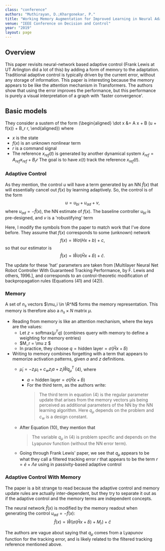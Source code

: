 ```yaml
---
class: "conference"
authors: "Muthirayan, D.;Khargonekar, P."
title: "Working Memory Augmentation for Improved Learning in Neural Adaptive Control"
venue: "IEEE Conference on Decision and Control"
year: "2019"
layout: page
---
```


## Overview
This paper revisits neural-network based adaptive control (Frank Lewis at UT Arlington did a lot of this) by adding a form of memory to the adaptation. Traditional adaptive control is typically driven by the current error, without any storage of information.
This paper is interesting because the memory appears to be like the attention mechanism in Transformers.
The authors show that using the error improves the performance, but this performance is purely a visual interpretation of a graph with 'faster convergence'.

## Basic models
They consider a sustem of the form
\(\begin{aligned}
\dot x &= A x + B  (u + f(x)) + B_r r,
\end{aligned}\)
where
* $x$ is the state
* $f(x)$ is an unknown nonlinear term
* $r$ is a command signal
* The reference $x_{ref}(t)$ is generated by another dynamical system $\dot x_{ref} = A_{ref} x_{ref} + B_r r$
The goal is to have $x(t)$ track the reference $x_{ref}(t)$.

### Adaptive Control
As they mention, the control $u$ will have a term generated by an NN $\hat f(x)$ that will essentially cancel out $f(x)$ by learning adaptively.
So, the control is of the form $$ u = u_{bl} + u_{ad} + v,$$
where $u_{ad} = - \hat f(x)$, the NN estimate of $f(x)$. The baseline controller $u_{bl}$ is pre-designed, and $v$ is a 'robustifying' term

Here, I modify the symbols from the paper to match work that I've done before.
They assume that $f(x)$ corresponds to some (unknown) network
$$f(x) = W \sigma(H x + b) + c,$$
so that our estimator is
$$\hat f(x) = \hat W \sigma(\hat H x + \hat b) + \hat c.$$

The update for these 'hat' parameters are taken from [Multilayer Neural Net Robot Controller With Guaranteed Tracking Performance, by F. Lewis and others, 1996.], and corresponds to an control-theoretic modification of backpropagation rules (Equations (41) and (42)).  

### Memory
A set of $n_s$ vectors $\mu_i \in \R^N$ forms the memory representation. This memory is therefore also a $n_s \times N$ matrix $\mu$.

* Reading from memory is like an attention mechanism, where the keys are the values:
  * Let  $z =  \mathrm{softmax}(\mu^T q)$ (combines query with memory to define a weighting for memory entries)
  * $M_r  = \mu z $
  * In practice, they choose $q = \text{hidden layer}=\sigma(\hat H x + \hat b)$
* Writing to memory combines forgetting with a term that appears to memorize activation patterns, given $a$ and $z$ definitions.
  * $\dot \mu_ {i} = -z_i \mu_i + c_w z_i a + z_i \hat W q_{\mu}^T$ (4), where
    * $a = \text{hidden layer} = \sigma(\hat H x + \hat b)$
    * For the third term, as the authors write:
      >The third term in equation (4) is the regular parameter update that arises from the memory vectors μis being perceived as additional parameters of the NN by the NN learning algorithm. Here $q_\mu$ depends on the problem and $c_w$ is a design constant.  

  * After Equation (10), they mention that
     >The variable $q_{\mu}$ in (4) is problem specific and depends on
the Lyapunov function (without the NN error term).

  * Going through Frank Lewis' paper, we see that $q_{\mu}$ appears to be what they call a filtered tracking error $r$ that appears to be the term $r = \dot e + \Lambda e$ using in passivity-based adaptive control

### Adaptive Control With Memory
The paper is a bit strange to read because the adaptive control and memory update rules are actually inter-dependent, but they try to separate it out as if the adaptive control and the memory terms are independent concepts.  

The neural network $\hat f(x)$ is modified by the memory readout when generating the control $u_{ad} = -\hat f(x)$:
$$ \hat f(x) = \hat W \left( \sigma(\hat H x + \hat b )+ M_r\right) + \hat c$$

The authors are vague about saying that $q_{\mu}$ comes from a Lyapunov function for the tracking error, and is likely related to the filtered tracking reference mentioned above.
